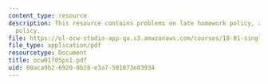 ```yaml
---
content_type: resource
description: This resource contains problems on late homework policy, and cooperation
  policy.
file: https://ol-ocw-studio-app-qa.s3.amazonaws.com/courses/18-01-single-variable-calculus-fall-2005/80aca9b269200b28e3a7501873e83934_ocw01f05ps1.pdf
file_type: application/pdf
resourcetype: Document
title: ocw01f05ps1.pdf
uid: 80aca9b2-6920-0b28-e3a7-501873e83934
---
```

